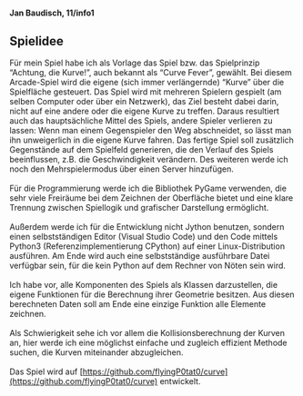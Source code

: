#### Jan Baudisch, 11/info1

## Spielidee

Für mein Spiel habe ich als Vorlage das Spiel bzw. das Spielprinzip “Achtung, die Kurve!”, auch bekannt als “Curve Fever”, gewählt. Bei diesem Arcade-Spiel wird die eigene (sich immer verlängernde) “Kurve” über die Spielfläche gesteuert. Das Spiel wird mit mehreren Spielern gespielt (am selben Computer oder über ein Netzwerk), das Ziel besteht dabei darin, nicht auf eine andere oder die eigene Kurve zu treffen. Daraus resultiert auch das hauptsächliche Mittel des Spiels, andere Spieler verlieren zu lassen: Wenn man einem Gegenspieler den Weg abschneidet, so lässt man ihn unweigerlich in die eigene Kurve fahren. Das fertige Spiel soll zusätzlich Gegenstände auf dem Spielfeld generieren, die den Verlauf des Spiels beeinflussen, z.B. die Geschwindigkeit verändern. Des weiteren werde ich noch den Mehrspielermodus über einen Server hinzufügen.
<br>
<br>
Für die Programmierung werde ich die Bibliothek PyGame verwenden, die sehr viele Freiräume bei dem Zeichnen der Oberfläche bietet und eine klare Trennung zwischen Spiellogik und grafischer Darstellung ermöglicht.
<br>
<br>
Außerdem werde ich für die Entwicklung nicht Jython benutzen, sondern einen selbstständigen Editor (Visual Studio Code) und den Code mittels Python3 (Referenzimplementierung CPython) auf einer Linux-Distribution ausführen. Am Ende wird auch eine selbstständige ausführbare Datei verfügbar sein, für die kein Python auf dem Rechner von Nöten sein wird.
<br>
<br>
Ich habe vor, alle Komponenten des Spiels als Klassen darzustellen, die eigene Funktionen für die Berechnung ihrer Geometrie besitzen. Aus diesen berechneten Daten soll am Ende eine einzige Funktion alle Elemente zeichnen.
<br>
<br>
Als Schwierigkeit sehe ich vor allem die Kollisionsberechnung der Kurven an, hier werde ich eine möglichst einfache und zugleich effizient Methode suchen, die Kurven miteinander abzugleichen.
<br>
<br>
Das Spiel wird auf [https://github.com/flyingP0tat0/curve](https://github.com/flyingP0tat0/curve) entwickelt.
